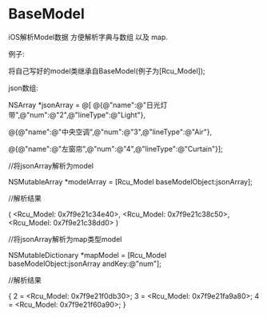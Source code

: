 # BaseModel
iOS解析Model数据 方便解析字典与数组 以及 map.

例子:

将自己写好的model类继承自BaseModel(例子为[Rcu_Model]);

json数组:

NSArray *jsonArray = @[
@{@"name":@"日光灯带",@"num":@"2",@"lineType":@"Light"},

@{@"name":@"中央空调",@"num":@"3",@"lineType":@"Air"},

@{@"name":@"左窗帘",@"num":@"4",@"lineType":@"Curtain"}];

//将jsonArray解析为model


NSMutableArray *modelArray = [Rcu_Model baseModelObject:jsonArray];

//解析结果

(
<Rcu_Model: 0x7f9e21c34e40>,
<Rcu_Model: 0x7f9e21c38c50>,
<Rcu_Model: 0x7f9e21c38dd0>
)

//将jsonArray解析为map类型model

NSMutableDictionary *mapModel = [Rcu_Model baseModelObject:jsonArray andKey:@"num"];

//解析结果

{
2 = <Rcu_Model: 0x7f9e21f0db30>;
3 = <Rcu_Model: 0x7f9e21fa9a80>;
4 = <Rcu_Model: 0x7f9e21f60a90>;
}
